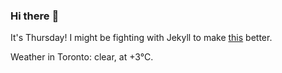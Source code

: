 ### Hi there :wave:

It's Thursday! I might be fighting with Jekyll to make [this](https://swissclubto.github.io) better.

Weather in Toronto: clear, at +3°C.
